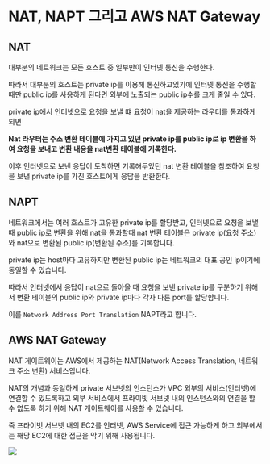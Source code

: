 # NAT, NAPT 그리고 AWS NAT Gateway

## NAT

대부분의 네트워크는 모든 호스트 중 일부만이 인터넷 통신을 수행한다.

따라서 대부분의 호스트는 private ip를 이용해 통신하고있기에 인터넷 통신을 수행할 때만 public ip를 사용하게 된다면 외부에 노출되는 public ip수를 크게 줄일 수 있다.

private ip에서 인터넷으로 요청을 보낼 떄 요청이 nat을 제공하는 라우터를 통과하게되면

**Nat 라우터는 주소 변환 테이블에 가지고 있던 private ip를 public ip로 ip 변환을 하여 요청을 보내고 변환 내용을 nat변환 테이블에 기록한다.**

이후 인터넷으로 보낸 응답이 도착하면 기록해두었던 nat 변환 테이블을 참조하여 요청을 보낸 private ip를 가진 호스트에게 응답을 반환한다.

## NAPT

네트워크에서는 여러 호스트가 고유한 private ip를 할당받고, 인터넷으로 요청을 보낼 때 public ip로 변환을 위해 nat을 통과할때 nat 변환 테이블은 private ip(요청 주소)와 nat으로 변환된 public ip(변환된 주소)를 기록합니다.

private ip는 host마다 고유하지만 변환된 public ip는 네트워크의 대표 공인 ip이기에 동일할 수 있습니다.

따라서 인터넷에서 응답이 nat으로 돌아올 때 요청을 보낸 private ip를 구분하기 위해서 변환 테이블의 public ip와 private ip마다 각자 다른 port를 할당합니다.

이를 `Network Address Port Translation` NAPT라고 합니다.

## AWS NAT Gateway

NAT 게이트웨이는 AWS에서 제공하는 NAT(Network Access Translation, 네트워크 주소 변환) 서비스입니다.

NAT의 개념과 동일하게 private 서브넷의 인스턴스가 VPC 외부의 서비스(인터넷)에 연결할 수 있도록하고 외부 서비스에서 프라이빗 서브넷 내의 인스턴스와의 연결을 할 수 없도록 하기 위해 NAT 게이트웨이를 사용할 수 있습니다.

즉 프라이빗 서브넷 내의 EC2를 인터넷, AWS Service에 접근 가능하게 하고 외부에서는 해당 EC2에 대한 접근을 막기 위해 사용됩니다.

![](https://img1.daumcdn.net/thumb/R1280x0/?scode=mtistory2&fname=https%3A%2F%2Fblog.kakaocdn.net%2Fdn%2FCua9B%2FbtrM6LovD21%2FZuVRzklBuYOVtupjqNjZ21%2Fimg.png)